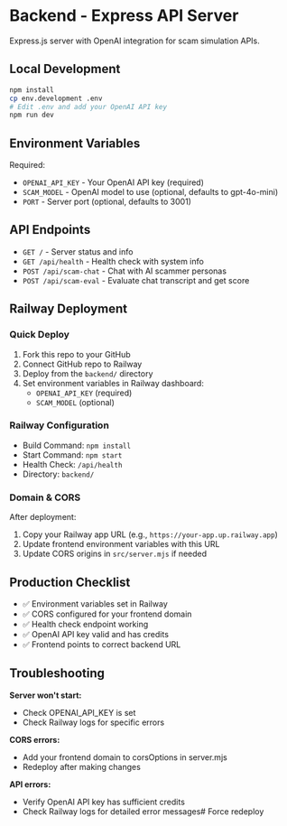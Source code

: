 # Backend - Express API Server

Express.js server with OpenAI integration for scam simulation APIs.

## Local Development

```bash
npm install
cp env.development .env
# Edit .env and add your OpenAI API key
npm run dev
```

## Environment Variables

Required:
- `OPENAI_API_KEY` - Your OpenAI API key (required)
- `SCAM_MODEL` - OpenAI model to use (optional, defaults to gpt-4o-mini)
- `PORT` - Server port (optional, defaults to 3001)

## API Endpoints

- `GET /` - Server status and info
- `GET /api/health` - Health check with system info
- `POST /api/scam-chat` - Chat with AI scammer personas
- `POST /api/scam-eval` - Evaluate chat transcript and get score

## Railway Deployment

### Quick Deploy
1. Fork this repo to your GitHub
2. Connect GitHub repo to Railway
3. Deploy from the `backend/` directory
4. Set environment variables in Railway dashboard:
   - `OPENAI_API_KEY` (required)
   - `SCAM_MODEL` (optional)

### Railway Configuration
- Build Command: `npm install`
- Start Command: `npm start`
- Health Check: `/api/health`
- Directory: `backend/`

### Domain & CORS
After deployment:
1. Copy your Railway app URL (e.g., `https://your-app.up.railway.app`)
2. Update frontend environment variables with this URL
3. Update CORS origins in `src/server.mjs` if needed

## Production Checklist

- ✅ Environment variables set in Railway
- ✅ CORS configured for your frontend domain
- ✅ Health check endpoint working
- ✅ OpenAI API key valid and has credits
- ✅ Frontend points to correct backend URL

## Troubleshooting

**Server won't start:**
- Check OPENAI_API_KEY is set
- Check Railway logs for specific errors

**CORS errors:**
- Add your frontend domain to corsOptions in server.mjs
- Redeploy after making changes

**API errors:**
- Verify OpenAI API key has sufficient credits
- Check Railway logs for detailed error messages#   F o r c e   r e d e p l o y  
 